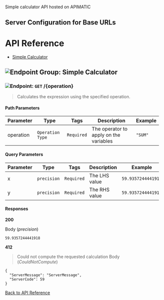 # 

Simple calculator API hosted on APIMATIC



## Server Configuration for Base URLs







# <a name="api_reference"></a>API Reference

* [Simple Calculator](#simple_calculator)

## <a name="simple_calculator"></a>![Endpoint Group: ](https://apidocs.io/img/class.png "Simple Calculator") Simple Calculator


### <a name="calculate"></a>![Endpoint: ](https://apidocs.io/img/method.png "Calculate") `GET` /{operation}

> Calculates the expression using the specified operation.



#### Path Parameters
| Parameter | Type | Tags | Description | Example |
|-----------|------| ---- |-------------| ------- |
| operation | `Operation Type` |  ``` Required ```  | The operator to apply on the variables | `"SUM"` | 

#### Query Parameters
| Parameter | Type | Tags | Description | Example |
|-----------|------| ---- |-------------| ------- |
| x | `precision` |  ``` Required ```  | The LHS value | `59.9357244441918` | 
| y | `precision` |  ``` Required ```  | The RHS value | `59.9357244441918` | 

#### Responses
**200** 

Body (_precision_) 
```
59.9357244441918
```


**412** 

> Could not compute the requested calculation
Body (_CouldNotCompute_) 
```
{
  "ServerMessage": "ServerMessage",
  "ServerCode": 59
}
```


[Back to API Reference](#api_reference)


